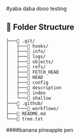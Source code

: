 #yaba daba dooo
testing

## 📁 Folder Structure

<!-- tree-start -->
```
├───📁 .git/
│   ├───📁 hooks/
│   ├───📁 info/
│   ├───📁 logs/
│   ├───📁 objects/
│   ├───📁 refs/
│   ├───📄 FETCH_HEAD
│   ├───📄 HEAD
│   ├───📄 config
│   ├───📄 description
│   ├───📄 index
│   └───📄 shallow
├───📁 .github/
│   └───📁 workflows/
├───📄 README.md
└───📄 tree.txt

```
<!-- tree-end -->

####banana pineapple pen
